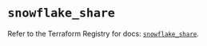 # `snowflake_share`

Refer to the Terraform Registry for docs: [`snowflake_share`](https://registry.terraform.io/providers/snowflake-labs/snowflake/0.82.0/docs/resources/share).
